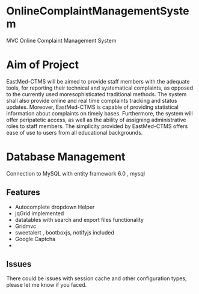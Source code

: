 # OnlineComplaintManagementSystem
MVC Online Complaint Management System

# Aim of Project 
EastMed-CTMS will be aimed to provide staff members with the adequate tools, for reporting their technical and systematical complaints, as opposed to the currently used moresophisticated traditional methods. The system shall also provide online and real time complaints tracking and status updates. Moreover, EastMed-CTMS is capable of providing statistical information about complaints on timely bases. Furthermore, the system will offer peripatetic access, as well as the ability of assigning administrative roles to staff members. The simplicity provided by EastMed-CTMS offers ease of use to users from all educational backgrounds.

# Database Management
Connection to MySQL with entity framework 6.0 , mysql

## Features
* Autocomplete dropdown Helper
* jqGrid implemented 
* datatables with search and export files functionality
* Gridmvc 
* sweetalert , bootboxjs, notifyjs included
* Google Captcha 
*

## Issues 
There could be issues with session cache and other configuration types, please let me know if you faced.
